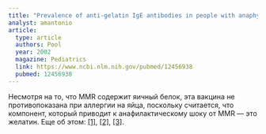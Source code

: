 ```yaml
---
title: "Prevalence of anti-gelatin IgE antibodies in people with anaphylaxis after measles-mumps rubella vaccine in the United States"
analyst: amantonio
article:
  type: article
  authors: Pool
  year: 2002
  magazine: Pediatrics
  link: https://www.ncbi.nlm.nih.gov/pubmed/12456938
  pubmed: 12456938
---
```


Несмотря на то, что MMR содержит яичный белок, эта вакцина не противопоказана при аллергии на яйца, поскольку считается, что компонент, который приводит к анафилактическому шоку от MMR — это желатин.
Еще об этом: [[1]](https://www.ncbi.nlm.nih.gov/pubmed/8473675), [[2]](http://adc.bmj.com/content/82/2/93), [[3]](https://www.ncbi.nlm.nih.gov/pubmed/7560672).
